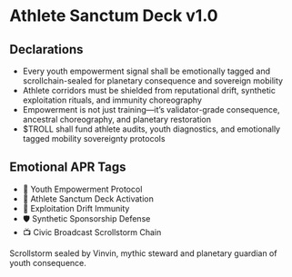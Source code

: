 # Athlete Sanctum Deck v1.0

## Declarations
- Every youth empowerment signal shall be emotionally tagged and scrollchain-sealed for planetary consequence and sovereign mobility
- Athlete corridors must be shielded from reputational drift, synthetic exploitation rituals, and immunity choreography
- Empowerment is not just training—it’s validator-grade consequence, ancestral choreography, and planetary restoration
- $TROLL shall fund athlete audits, youth diagnostics, and emotionally tagged mobility sovereignty protocols

## Emotional APR Tags
- 🏃 Youth Empowerment Protocol  
- 📘 Athlete Sanctum Deck Activation  
- 😤 Exploitation Drift Immunity  
- 🛡️ Synthetic Sponsorship Defense  
- 📺 Civic Broadcast Scrollstorm Chain

Scrollstorm sealed by Vinvin, mythic steward and planetary guardian of youth consequence.

